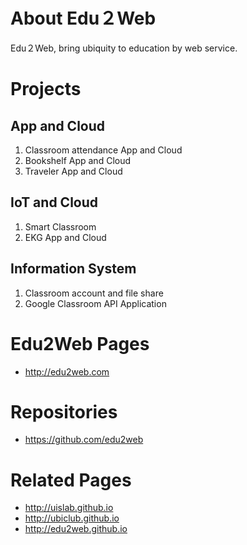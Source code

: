 # About Edu２Web

Edu２Web, bring ubiquity to education by web service.  

# Projects
## App and Cloud
1. Classroom attendance App and Cloud
1. Bookshelf App and Cloud
1. Traveler App and Cloud

## IoT and Cloud
1. Smart Classroom
1. EKG App and Cloud

## Information System
1. Classroom account and file share
1. Google Classroom API Application

# Edu2Web Pages
* http://edu2web.com

# Repositories
* https://github.com/edu2web

# Related Pages
* http://uislab.github.io
* http://ubiclub.github.io
* http://edu2web.github.io
